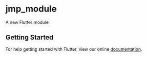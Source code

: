 # jmp_module

A new Flutter module.

## Getting Started

For help getting started with Flutter, view our online
[documentation](https://flutter.dev/).
